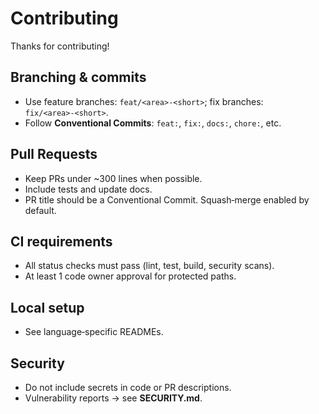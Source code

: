 # Contributing


Thanks for contributing!


## Branching & commits
- Use feature branches: `feat/<area>‑<short>`; fix branches: `fix/<area>‑<short>`.
- Follow **Conventional Commits**: `feat:`, `fix:`, `docs:`, `chore:`, etc.


## Pull Requests
- Keep PRs under ~300 lines when possible.
- Include tests and update docs.
- PR title should be a Conventional Commit. Squash‑merge enabled by default.


## CI requirements
- All status checks must pass (lint, test, build, security scans).
- At least 1 code owner approval for protected paths.


## Local setup
- See language‑specific READMEs.


## Security
- Do not include secrets in code or PR descriptions.
- Vulnerability reports → see **SECURITY.md**.